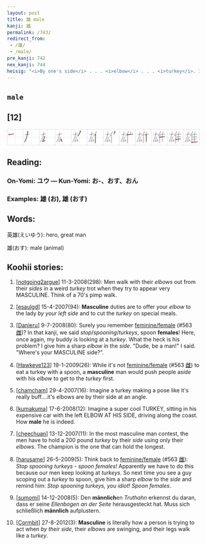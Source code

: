 ```yaml
---
layout: post
title: 雄 male
kanji: 雄
permalink: /743/
redirect_from:
 - /雄/
 - /male/
pre_kanji: 742
nex_kanji: 744
heisig: "<i>By one's side</i> . . . <i>elbow</i> . . . <i>turkey</i>. Its match is in frame 605."
---
```


## `male`

## [12]

<div class="stroke"><img src="../images/E99B84.png" /></div>

## Reading:

### On-Yomi: ユウ &mdash; Kun-Yomi: お-、おす、おん

### Examples: 雄 (お), 雄 (おす)

## Words:

英雄(えいゆう): hero, great man

雄(おす): male (animal)

## Koohii stories:

1) [<a href="http://kanji.koohii.com/profile/notgoing2argue">notgoing2argue</a>] 11-3-2008(298): Men walk with their <em>elbows</em> out from their <em>sides</em> in a weird <em>turkey</em> trot when they try to appear very MASCULINE. Think of a 70&#039;s pimp walk. 

2) [<a href="http://kanji.koohii.com/profile/esaulgd">esaulgd</a>] 15-4-2007(94): <strong>Masculine</strong> duties are to offer your <em>elbow</em> to the lady <em>by your left side</em> and to cut the <em>turkey</em> on special meals. 

3) [<a href="http://kanji.koohii.com/profile/Danieru">Danieru</a>] 9-7-2008(80): Surely you remember <a href="../563">feminine/female</a> <span class="index">(#563 <a href="http://jisho.org/kanji/details/雌">雌</a>)</span>? In that kanji, we said <em>stop</em>/<em>spooning</em>/<em>turkeys</em>, spoon <strong>females</strong>! Here, once again, my buddy is looking at a <em>turkey</em>. What the heck is his problem? I give him a sharp <em>elbow</em> in the <em>side</em>. &quot;Dude, be a man!&quot; I said. &quot;Where&#039;s your MASCULINE side?&quot;. 

4) [<a href="http://kanji.koohii.com/profile/Hawkeye123">Hawkeye123</a>] 19-1-2009(26): While it&#039;s not <a href="../563">feminine/female</a> <span class="index">(#563 <a href="http://jisho.org/kanji/details/雌">雌</a>)</span> to eat a turkey with a spoon, a <strong>masculine</strong> man would push people a<em>side</em> with his <em>elbow</em> to get to the <em>turkey</em> first. 

5) [<a href="http://kanji.koohii.com/profile/chamcham">chamcham</a>] 29-4-2007(16): Imagine a turkey making a pose like it&#039;s really buff....it&#039;s elbows are by their side at an angle. 

6) [<a href="http://kanji.koohii.com/profile/kumakuma">kumakuma</a>] 17-6-2008(12): Imagine a super cool TURKEY, sitting in his expensive car with the left ELBOW AT HIS SIDE, driving along the coast. How<strong> male</strong> he is indeed. 

7) [<a href="http://kanji.koohii.com/profile/cheechuan">cheechuan</a>] 13-12-2007(11): In the most masculine man contest, the men have to hold a 200 pound <em>turkey</em> by their <em>side</em> using only their <em>elbows</em>. The champion is the one that can hold the longest. 

8) [<a href="http://kanji.koohii.com/profile/harusame">harusame</a>] 26-5-2009(5): Think back to <a href="../563">feminine/female</a> <span class="index">(#563 <a href="http://jisho.org/kanji/details/雌">雌</a>)</span>: <em>Stop spooning turkeys - spoon females!</em> Apparently we have to do this because our men keep looking at <em>turkeys.</em> So next time you see a guy scoping out a <em>turkey</em> to spoon, give him a sharp <em>elbow</em> to the <em>side</em> and remind him: <em>Stop spooning turkeys, you idiot! Spoon females</em>. 

9) [<a href="http://kanji.koohii.com/profile/sumomi">sumomi</a>] 14-12-2008(5): Den <strong>männlich</strong>en <em>Truthahn</em> erkennst du daran, dass er seine <em>Ellenbogen</em> <em>an der Seite</em> herausgesteckt hat. Muss sich schließlich <strong>männlich</strong> aufplustern. 

10) [<a href="http://kanji.koohii.com/profile/Cormbit">Cormbit</a>] 27-8-2012(3): <strong>Masculine</strong> is literally how a person is trying to act when <em>by their side</em>, their <em>elbows</em> are swinging, and their legs walk like a <em>turkey</em>. 
